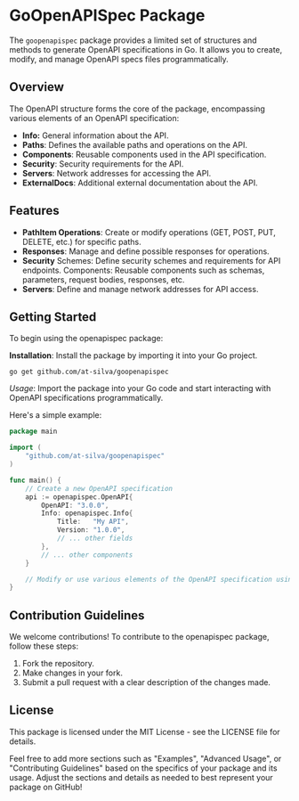 # GoOpenAPISpec Package

The `goopenapispec` package provides a limited set of structures and methods to generate OpenAPI specifications in Go. It allows you to create, modify, and manage OpenAPI specs files programmatically.

## Overview

The OpenAPI structure forms the core of the package, encompassing various elements of an OpenAPI specification:

- **Info:** General information about the API.
- **Paths**: Defines the available paths and operations on the API.
- **Components**: Reusable components used in the API specification.
- **Security**: Security requirements for the API.
- **Servers**: Network addresses for accessing the API.
- **ExternalDocs**: Additional external documentation about the API.

## Features

- **PathItem Operations**: Create or modify operations (GET, POST, PUT, DELETE, etc.) for specific paths.
- **Responses**: Manage and define possible responses for operations.
- **Security** Schemes: Define security schemes and requirements for API endpoints.
    Components: Reusable components such as schemas, parameters, request bodies, responses, etc.
- **Servers**: Define and manage network addresses for API access.

## Getting Started

To begin using the openapispec package:

**Installation**: Install the package by importing it into your Go project.

```shell
go get github.com/at-silva/goopenapispec
```
*Usage*: Import the package into your Go code and start interacting with OpenAPI specifications programmatically.

Here's a simple example:

```go
package main

import (
	"github.com/at-silva/goopenapispec"
)

func main() {
	// Create a new OpenAPI specification
	api := openapispec.OpenAPI{
		OpenAPI: "3.0.0",
		Info: openapispec.Info{
			Title:   "My API",
			Version: "1.0.0",
			// ... other fields
		},
		// ... other components
	}

	// Modify or use various elements of the OpenAPI specification using package methods.
}
```

## Contribution Guidelines

We welcome contributions! To contribute to the openapispec package, follow these steps:

1. Fork the repository.
2. Make changes in your fork.
3. Submit a pull request with a clear description of the changes made.

## License

This package is licensed under the MIT License - see the LICENSE file for details.

Feel free to add more sections such as "Examples", "Advanced Usage", or "Contributing Guidelines" based on the specifics of your package and its usage. Adjust the sections and details as needed to best represent your package on GitHub!